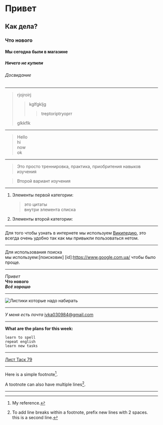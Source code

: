 # Привет
## Как дела?
### Что нового
#### Мы сегодна были в магазине  
##### Ничего не купили  
###### Досвидание  
---

> rjojroirj
>> kglfgkljg  
>>> treptoriptryoprr  
> 
>glkkflk

---

>Hello  
>hi  
>now  
>ok  

---

>Это просто треннировка,
практика, приобритения 
навыков изучения 

>Второй вариант изучения

---

1. Элементы первой категории:  
   
   >это цитаты  
   >внутри элемента списка  

2. Элементы второй категории:  

---

 Для того чтобы узнать в интернете
мы используем [Википедию](https://ru.wikipedia.org/wiki/%D0%97%D0%B0%D0%B3%D0%BB%D0%B0%D0%B2%D0%BD%D0%B0%D1%8F_%D1%81%D1%82%D1%80%D0%B0%D0%BD%D0%B8%D1%86%D0%B0 "инциклопедия"), это всегда очень удобно
так как мы привыкли пользоваться нетом.

---

Для использования поиска  
мы используем:[поисковик] [id]:https://www.google.com.ua/ чтобы было проще.

---

*Привет*  
**Что нового**  
***Всё хорошо***

---

![Листики которые надо набирать](https://user-images.githubusercontent.com/1469198/233654350-246a297f-d735-4f38-9592-039c439ad314.jpg "пробник")  

---

*У меня есть почта* <ivka030984@gmail.com>  

---  

**What are the plans for this week:**  
```  
learn to spell
repeat english
learn new tasks  
```

---  

[Лист Таск 79](https://user-images.githubusercontent.com/1469198/236612750-6656aada-ee5f-45c1-aea9-059b89fb406d.jpg)  

---  

Here is a simple footnote[^1].  

A tootnote can also have multiple lines[^2].  

[^1]: My reference.
[^2]: To add line breaks within a footnote, prefix new lines with 2 spaces.  
this is a second line.  

---  

